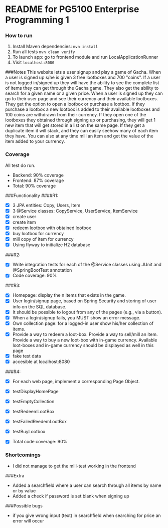 # README for PG5100 Enterprise Programming 1

### How to run
1. Install Maven dependencies: `mvn install`
2. Run all tests `mvn clean verify`
3. To launch app: go to frontend module and run LocalApplicationRunner
4. Visit `localhost:8080`


###Notes
This website lets a user signup and play a game of Gacha. When a user is signed up s/he is given 3 free lootboxes and 700 "coins". If a user is not logged in/signed up they will have the ability to see the complete list of items they can get through the Gacha game. They also get the ability to search for a given name or a given price. When a user is signed up they can go to their user page and see their currency and their available lootboxes. They get the option to open a lootbox or purchase a lootbox. If they purchase a lootbox a new lootbox is added to their available lootboxes and 100 coins are withdrawn from their currency. If they open one of the lootboxes they obtained through signing up or purchasing, they will get 1 new item that will get stored in a list on the same page. If they get a duplicate item it will stack, and they can easily seehow many of each item they have. You can also at any time mill an item and get the value of the item added to your currency.  

### Coverage
All test do run.
- Backend: 90% coverage
- Frontend: 87% coverage 
- Total: 90% coverage

###Functionality
####R1: 
- [x] 3 JPA entities: Copy, Users, Item
- [x] 3 @Service classes: CopyService, UserService, ItemService
- [x] create user
- [x] create item
- [x] redeem lootbox with obtained lootbox
- [x] buy lootbox for currency
- [x] mill copy of item for currency
- [x] Using flyway to initialize H2 database

###R2:
- [x] Write integration tests for each of the @Service classes using JUnit and @SpringBootTest annotation
- [x] Code coverage: 90%

###R3:
- [x] Homepage: display the n items that exists in the game.
- [x] User login/signup page, based on Spring Security and storing of user info on the SQL database.
- [x]  It should be possible to logout from any of the pages (e.g., via a button).
- [x] When a login/signup fails, you MUST show an error message.
- [x] Own collection page: for a logged-in user show his/her collection of items.
- [x] Provide a way to redeem a loot-box. Provide a way to sell/mill an item. Provide a way to buy a new loot-box with in-game currency. Available loot-boxes and in-game currency should be displayed as well in this page
- [x] fake test data
- [x] accesible at localhost:8080

###R4:
- [x] For each web page, implement a corresponding Page Object.
- [x] testDisplayHomePage
- [x] testEmptyCollection
- [x] testRedeemLootBox
- [x] testFailedReedemLootBox
- [x] testBuyLootbox
- [x] Total code coverage: 90%


### Shortcomings
- I did not manage to get the mill-test working in the frontend

###Extra
- Added a searchfield where a user can search through all items by name or by value
- Added a check if password is set blank when signing up

###Possible bugs
- if you give wrong input (text) in searchfield when searching for price an error will occur                                                                                  
